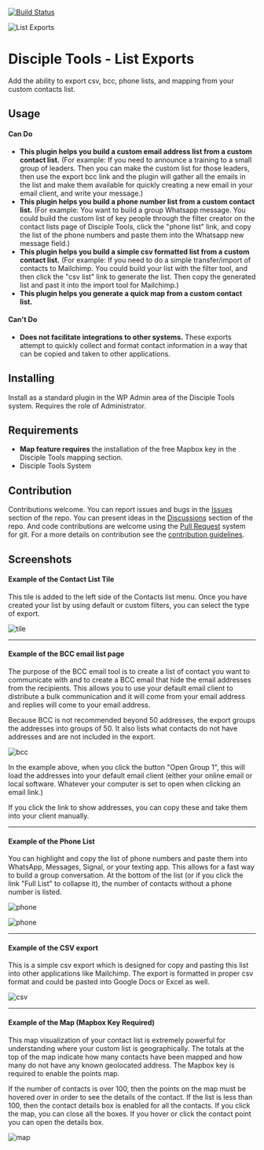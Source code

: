 [![Build Status](https://api.travis-ci.com/DiscipleTools/disciple-tools-list-exports.svg?branch=master)](https://travis-ci.com/DiscipleTools/disciple-tools-list-export)

![List Exports](https://raw.githubusercontent.com/DiscipleTools/disciple-tools-list-exports/master/documentation/list-exports-banner.png)
# Disciple Tools - List Exports

Add the ability to export csv, bcc, phone lists, and mapping from your custom contacts list.

## Usage

#### Can Do

 - __This plugin helps you build a custom email address list from a custom contact list.__
 (For example: If you need to announce a training to a small group of leaders. Then you can make the custom list for
 those leaders, then use the export bcc link and the plugin will gather all the emails in the list and make them
 available for quickly creating a new email in your email client, and write your message.)
 - __This plugin helps you build a phone number list from a custom contact list.__ (For example: You want to build a
  group Whatsapp message. You could build the custom list of key people through the filter creator on the contact lists
  page of Disciple Tools, click the "phone list" link, and copy the list of the phone numbers and paste them into the
  Whatsapp new message field.)
  - __This plugin helps you build a simple csv formatted list from a custom contact list.__ (For example: If you need to
  do a simple transfer/import of contacts to Mailchimp. You could build your list with the filter tool, and then click
  the "csv list" link to generate the list. Then copy the generated list and past it into the import tool for Mailchimp.)
  - __This plugin helps you generate a quick map from a custom contact list.__

#### Can't Do

- __Does not facilitate integrations to other systems.__ These exports attempt to quickly collect and format contact
information in a way that can be copied and taken to other applications.

####

## Installing

Install as a standard plugin in the WP Admin area of the Disciple Tools system. Requires the role of Administrator.

## Requirements

- __Map feature requires__ the installation of the free Mapbox key in the Disciple Tools mapping section.
- Disciple Tools System


## Contribution

Contributions welcome. You can report issues and bugs in the
[Issues](https://github.com/DiscipleTools/disciple-tools-list-exports/issues) section of the repo. You can present ideas
in the [Discussions](https://github.com/DiscipleTools/disciple-tools-list-exports/discussions) section of the repo. And
code contributions are welcome using the [Pull Request](https://github.com/DiscipleTools/disciple-tools-list-exports/pulls)
system for git. For a more details on contribution see the [contribution guidelines](https://github.com/DiscipleTools/disciple-tools-list-exports/blob/master/CONTRIBUTING.md).


## Screenshots

#### Example of the Contact List Tile

This tile is added to the left side of the Contacts list menu. Once you have created your list by using default or custom filters, you can select the type of export.

![tile](https://raw.githubusercontent.com/DiscipleTools/disciple-tools-list-exports/master/documentation/list-exports.png)

---

#### Example of the BCC email list page

The purpose of the BCC email tool is to create a list of contact you want to communicate with and to create a BCC email that hide the email addresses from the recipients. This allows you to use your default email client to distribute a bulk communication and it will come from your email address and replies will come to your email address.

Because BCC is not recommended beyond 50 addresses, the export groups the addresses into groups of 50. It also lists what contacts do not have addresses and are not included in the export.


![bcc](https://raw.githubusercontent.com/DiscipleTools/disciple-tools-list-exports/master/documentation/bcc.png)

In the example above, when you click the button "Open Group 1", this will load the addresses into your default email client (either your online email or local software. Whatever your computer is set to open when clicking an email link.)

If you click the link to show addresses, you can copy these and take them into your client manually.

---

#### Example of the Phone List

You can highlight and copy the list of phone numbers and paste them into WhatsApp, Messages, Signal, or your texting app. This allows for a fast way to build a group conversation. At the bottom of the list (or if you click the link "Full List" to collapse it), the number of contacts without a phone number is listed.

![phone](https://raw.githubusercontent.com/DiscipleTools/disciple-tools-list-exports/master/documentation/phone-collapsed.png)

![phone](https://raw.githubusercontent.com/DiscipleTools/disciple-tools-list-exports/master/documentation/phone.png)

---

#### Example of the CSV export

This is a simple csv export which is designed for copy and pasting this list into other applications like Mailchimp. The export is formatted in proper csv format and could be pasted into Google Docs or Excel as well.

![csv](https://raw.githubusercontent.com/DiscipleTools/disciple-tools-list-exports/master/documentation/csv.png)

---

#### Example of the Map (Mapbox Key Required)

This map visualization of your contact list is extremely powerful for understanding where your custom list is geographically. The totals at the top of the map indicate how many contacts have been mapped and how many do not have any known geolocated address. The Mapbox key is required to enable the points map.

If the number of contacts is over 100, then the points on the map must be hovered over in order to see the details of the contact. If the list is less than 100, then the contact details box is enabled for all the contacts. If you click the map, you can close all the boxes. If you hover or click the contact point you can open the details box.


![map](https://raw.githubusercontent.com/DiscipleTools/disciple-tools-list-exports/master/documentation/map.png)
